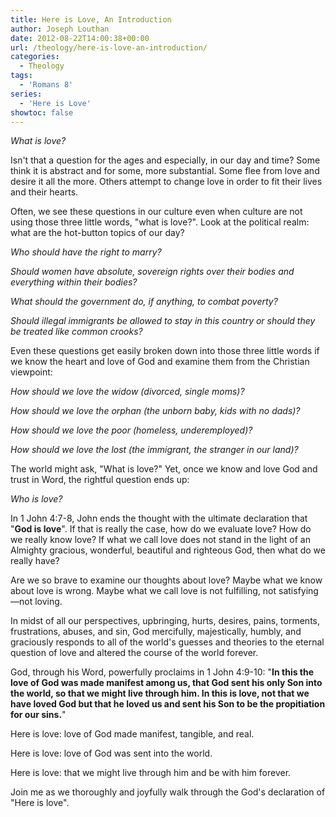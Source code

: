 ```yaml
---
title: Here is Love, An Introduction
author: Joseph Louthan
date: 2012-08-22T14:00:38+00:00
url: /theology/here-is-love-an-introduction/
categories:
  - Theology
tags:
  - 'Romans 8'
series:
  - 'Here is Love'
showtoc: false
---
```

_What is love?_

Isn't that a question for the ages and especially, in our day and time? Some think it is abstract and for some, more substantial. Some flee from love and desire it all the more. Others attempt to change love in order to fit their lives and their hearts.

Often, we see these questions in our culture even when culture are not using those three little words, "what is love?". Look at the political realm: what are the hot-button topics of our day?

*Who should have the right to marry?*

*Should women have absolute, sovereign rights over their bodies and everything within their bodies?*

*What should the government do, if anything, to combat poverty?*

*Should illegal immigrants be allowed to stay in this country or should they be treated like common crooks?*

Even these questions get easily broken down into those three little words if we know the heart and love of God and examine them from the Christian viewpoint:

*How should we love the widow (divorced, single moms)?*

*How should we love the orphan (the unborn baby, kids with no dads)?*

*How should we love the poor (homeless, underemployed)?*

*How should we love the lost (the immigrant, the stranger in our land)?*

The world might ask, "What is love?" Yet, once we know and love God and trust in Word, the rightful question ends up:

_Who is love?_

In 1 John 4:7-8, John ends the thought with the ultimate declaration that "**God is love**". If that is really the case, how do we evaluate love? How do we really know love? If what we call love does not stand in the light of an Almighty gracious, wonderful, beautiful and righteous God, then what do we really have?

Are we so brave to examine our thoughts about love? Maybe what we know about love is wrong. Maybe what we call love is not fulfilling, not satisfying—not loving.

In midst of all our perspectives, upbringing, hurts, desires, pains, torments, frustrations, abuses, and sin, God mercifully, majestically, humbly, and graciously responds to all of the world's guesses and theories to the eternal question of love and altered the course of the world forever.

God, through his Word, powerfully proclaims in 1 John 4:9-10: "**In this the love of God was made manifest among us, that God sent his only Son into the world, so that we might live through him. In this is love, not that we have loved God but that he loved us and sent his Son to be the propitiation for our sins.**"

Here is love: love of God made manifest, tangible, and real.

Here is love: love of God was sent into the world.

Here is love: that we might live through him and be with him forever.

Join me as we thoroughly and joyfully walk through the God's declaration of "Here is love".

